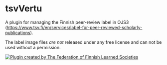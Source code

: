 # tsvVertu

A plugin for managing the Finnish peer-review label in OJS3 (https://www.tsv.fi/en/services/label-for-peer-reviewed-scholarly-publications).

The label image files *are not* released under any free license and can not be used without a permission.

[![Plugin created by The Federation of Finnish Learned Societies](https://img.shields.io/badge/Plugin%20created%20by-The%20Federation%20of%20Finnish%20Learned%20Societies-5A2A82?style=for-the-badge&logoColor=white)](https://tsv.fi/en/)

